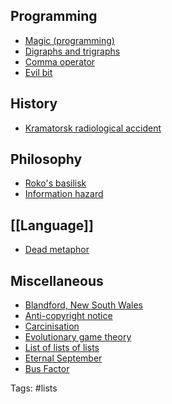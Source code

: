 ## Programming

- [Magic (programming)](https://en.wikipedia.org/wiki/Magic_(programming))
- [Digraphs and trigraphs](https://en.wikipedia.org/wiki/Digraphs_and_trigraphs#C) 
- [Comma operator](https://en.wikipedia.org/wiki/Comma_operator#) 
- [Evil bit](https://en.wikipedia.org/wiki/Evil_bit)

## History

- [Kramatorsk radiological accident](https://en.wikipedia.org/wiki/Kramatorsk_radiological_accident)

## Philosophy

- [Roko's basilisk](https://en.wikipedia.org/wiki/Roko%27s_basilisk)
- [Information hazard](https://en.wikipedia.org/wiki/Information_hazard)

## [[Language]]

- [Dead metaphor](https://en.wikipedia.org/wiki/Dead_metaphor)

## Miscellaneous

- [Blandford, New South Wales](https://en.wikipedia.org/wiki/Blandford,_New_South_Wales)
- [Anti-copyright notice](https://en.wikipedia.org/wiki/Anti-copyright_notice)
- [Carcinisation](https://en.wikipedia.org/wiki/Carcinisation) 
- [Evolutionary game theory](https://en.wikipedia.org/wiki/Evolutionary_game_theory#Hawk_dove) 
- [List of lists of lists](https://en.wikipedia.org/wiki/List_of_lists_of_lists)
- [Eternal September](https://en.wikipedia.org/wiki/Eternal_September)
- [Bus Factor](https://en.wikipedia.org/wiki/Bus_factor)

Tags: #lists




